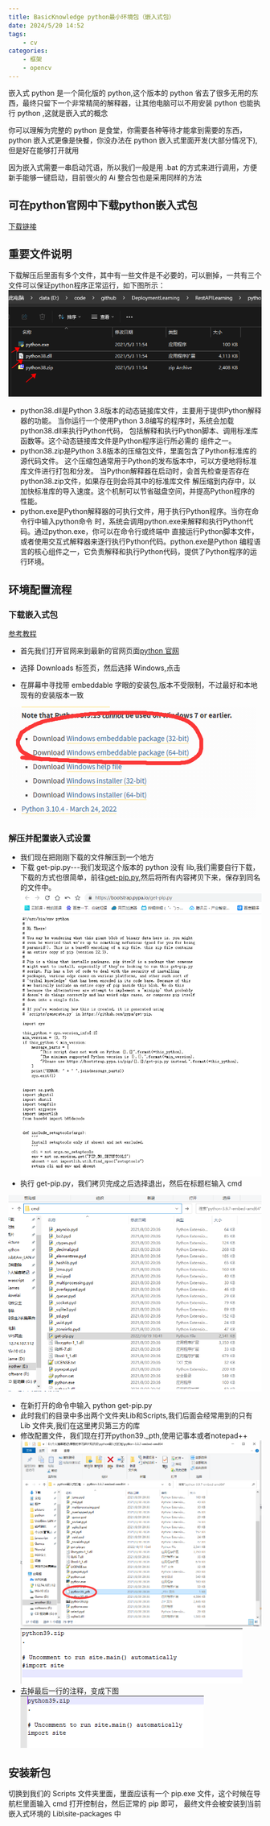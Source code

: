 ```yaml
---
title: BasicKnowledge python最小环境包（嵌入式包）
date: 2024/5/20 14:52
tags:
    - cv
categories: 
    - 框架
    - opencv
---
```

嵌入式 python 是一个简化版的 python,这个版本的 python 省去了很多无用的东西，最终只留下一个非常精简的解释器，让其他电脑可以不用安装 python 也能执行 python ,这就是嵌入式的概念

你可以理解为完整的 python 是食堂，你需要各种等待才能拿到需要的东西， python 嵌入式更像是快餐，你没办法在 python 嵌入式里面开发(大部分情况下),但是好在能够打开就用

因为嵌入式需要一串启动咒语，所以我们一般是用 .bat 的方式来进行调用，方便新手能够一键启动，目前很火的 Ai 整合包也是采用同样的方法 

## 可在python官网中下载python嵌入式包 
[下载链接](https://www.python.org/downloads/windows/)
## 重要文件说明
下载解压后里面有多个文件，其中有一些文件是不必要的，可以删掉，一共有三个文件可以保证python程序正常运行，如下图所示：
![img.png](image/python嵌入式包必须文件.png)

* python38.dll是Python 3.8版本的动态链接库文件，主要用于提供Python解释器的功能。
当你运行一个使用Python 3.8编写的程序时，系统会加载python38.dll来执行Python代码，
包括解释和执行Python脚本、调用标准库函数等。这个动态链接库文件是Python程序运行所必需的
组件之一。
* python38.zip是Python 3.8版本的压缩包文件，里面包含了Python标准库的源代码文件。
这个压缩包通常用于Python的发布版本中，可以方便地将标准库文件进行打包和分发。
当Python解释器在启动时，会首先检查是否存在python38.zip文件，如果存在则会将其中的标准库文件
解压缩到内存中，以加快标准库的导入速度。这个机制可以节省磁盘空间，并提高Python程序的性能。
* python.exe是Python解释器的可执行文件，用于执行Python程序。当你在命令行中输入python命令
时，系统会调用python.exe来解释和执行Python代码。通过python.exe，你可以在命令行或终端中
直接运行Python脚本文件，或者使用交互式解释器来逐行执行Python代码。python.exe是Python
编程语言的核心组件之一，它负责解释和执行Python代码，提供了Python程序的运行环境。

## 环境配置流程

### 下载嵌入式包

[参考教程](https://blog.csdn.net/m0_52475295/article/details/127411707)

* 首先我们打开官网来到最新的官网页面[python 官网](https://www.python.org/)

* 选择 Downloads 标签页，然后选择 Windows,点击

* 在屏幕中寻找带 embeddable 字眼的安装包,版本不受限制，不过最好和本地现有的安装版本一致

![img.png](image/python嵌入式名称示例.png)

### 解压并配置嵌入式设置

* 我们现在把刚刚下载的文件解压到一个地方
* 下载 get-pip.py---我们发现这个版本的 python 没有 lib,我们需要自行下载，下载的方式也很简单，前往[get-pip.py](https://bootstrap.pypa.io/get-pip.py),然后将所有内容拷贝下来，保存到同名的文件中。
![img.png](image/get-pip.png)
* 执行 get-pip.py，我们拷贝完成之后选择退出，然后在标题栏输入 cmd

![img.png](image/执行get-pip.png)
* 在新打开的命令中输入 python get-pip.py
* 此时我们的目录中多出两个文件夹Lib和Scripts,我们后面会经常用到的只有 Lib 文件夹,我们在这里拷贝第三方的库
* 修改配置文件，我们现在打开python39._pth,使用记事本或者notepad++
![img.png](image/img.png)
![img_1.png](image/python38._pth.png)
* 去掉最后一行的注释，变成下图
![img_2.png](image/修改后python38._pth.png)
## 安装新包
切换到我们的 Scripts 文件夹里面，里面应该有一个 pip.exe 文件，这个时候在导航栏里面输入 cmd 打开控制台，然后正常的 pip 即可，
最终文件会被安装到当前嵌入式环境的 Lib\site-packages 中



